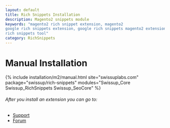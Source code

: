```yaml
---
layout: default
title: Rich Snippets Installation
description: Magento2 snippets module
keywords: "magento2 rich snippet extension, magento2
google rich snippets extension, google rich snippets magento2 extension, google
rich snippets tool"
category: RichSnippets
---
```


# Manual Installation

{% include installation/m2/manual.html site="swissuplabs.com" package="swissup/rich-snippets" modules="Swissup_Core Swissup_RichSnippets Swissup_SeoCore" %}

###### After you install an extension you can go to:

* [Support](https://swissuplabs.com/contacts/)
* [Forum](https://swissuplabs.com/magento-forum/)
